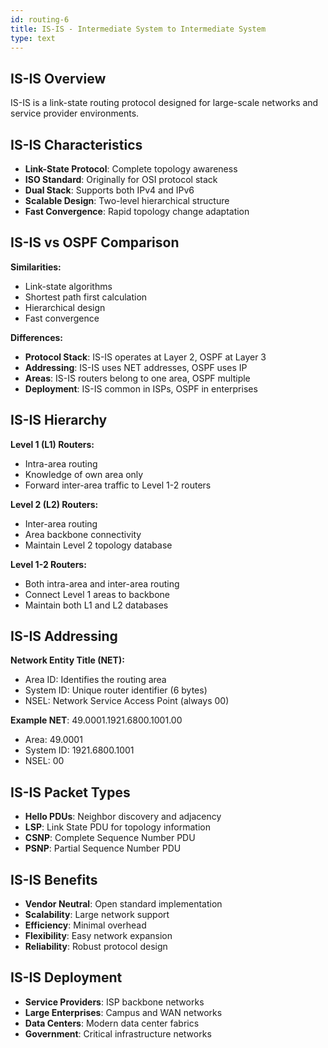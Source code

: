 ```yaml
---
id: routing-6
title: IS-IS - Intermediate System to Intermediate System
type: text
---
```



## IS-IS Overview

IS-IS is a link-state routing protocol designed for large-scale networks and service provider environments.

## IS-IS Characteristics

- **Link-State Protocol**: Complete topology awareness
- **ISO Standard**: Originally for OSI protocol stack
- **Dual Stack**: Supports both IPv4 and IPv6
- **Scalable Design**: Two-level hierarchical structure
- **Fast Convergence**: Rapid topology change adaptation

## IS-IS vs OSPF Comparison

**Similarities:**
- Link-state algorithms
- Shortest path first calculation
- Hierarchical design
- Fast convergence

**Differences:**
- **Protocol Stack**: IS-IS operates at Layer 2, OSPF at Layer 3
- **Addressing**: IS-IS uses NET addresses, OSPF uses IP
- **Areas**: IS-IS routers belong to one area, OSPF multiple
- **Deployment**: IS-IS common in ISPs, OSPF in enterprises

## IS-IS Hierarchy

**Level 1 (L1) Routers:**
- Intra-area routing
- Knowledge of own area only
- Forward inter-area traffic to Level 1-2 routers

**Level 2 (L2) Routers:**
- Inter-area routing
- Area backbone connectivity
- Maintain Level 2 topology database

**Level 1-2 Routers:**
- Both intra-area and inter-area routing
- Connect Level 1 areas to backbone
- Maintain both L1 and L2 databases

## IS-IS Addressing

**Network Entity Title (NET):**
- Area ID: Identifies the routing area
- System ID: Unique router identifier (6 bytes)
- NSEL: Network Service Access Point (always 00)

**Example NET**: 49.0001.1921.6800.1001.00
- Area: 49.0001
- System ID: 1921.6800.1001
- NSEL: 00

## IS-IS Packet Types

- **Hello PDUs**: Neighbor discovery and adjacency
- **LSP**: Link State PDU for topology information
- **CSNP**: Complete Sequence Number PDU
- **PSNP**: Partial Sequence Number PDU

## IS-IS Benefits

- **Vendor Neutral**: Open standard implementation
- **Scalability**: Large network support
- **Efficiency**: Minimal overhead
- **Flexibility**: Easy network expansion
- **Reliability**: Robust protocol design

## IS-IS Deployment

- **Service Providers**: ISP backbone networks
- **Large Enterprises**: Campus and WAN networks
- **Data Centers**: Modern data center fabrics
- **Government**: Critical infrastructure networks